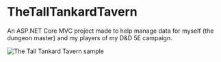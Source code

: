 # TheTallTankardTavern

An ASP.NET Core MVC project made to help manage data for myself (the dungeon master) and my players of my D&D 5E campaign.

![The Tall Tankard Tavern sample](https://github.com/jasstsg/TheTallTankardTavern/blob/master/TheTallTankardTavern.png)
